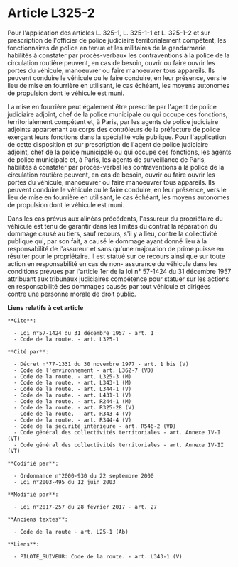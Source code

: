 # Article L325-2

Pour l'application des articles L. 325-1, L. 325-1-1 et L. 325-1-2 et sur prescription de l'officier de police judiciaire
territorialement compétent, les fonctionnaires de police en tenue et les militaires de la gendarmerie habilités à constater
par procès-verbaux les contraventions à la police de la circulation routière peuvent, en cas de besoin, ouvrir ou faire
ouvrir les portes du véhicule, manoeuvrer ou faire manoeuvrer tous appareils. Ils peuvent conduire le véhicule ou le faire
conduire, en leur présence, vers le lieu de mise en fourrière en utilisant, le cas échéant, les moyens autonomes de
propulsion dont le véhicule est muni. 

La mise en fourrière peut également être prescrite par l'agent de police judiciaire adjoint, chef de la police municipale ou
qui occupe ces fonctions, territorialement compétent et, à Paris, par les agents de police judiciaire adjoints appartenant au
corps des contrôleurs de la préfecture de police exerçant leurs fonctions dans la spécialité voie publique. Pour
l'application de cette disposition et sur prescription de l'agent de police judiciaire adjoint, chef de la police municipale
ou qui occupe ces fonctions, les agents de police municipale et, à Paris, les agents de surveillance de Paris, habilités à
constater par procès-verbal les contraventions à la police de la circulation routière peuvent, en cas de besoin, ouvrir ou
faire ouvrir les portes du véhicule, manoeuvrer ou faire manoeuvrer tous appareils. Ils peuvent conduire le véhicule ou le
faire conduire, en leur présence, vers le lieu de mise en fourrière en utilisant, le cas échéant, les moyens autonomes de
propulsion dont le véhicule est muni. 

Dans les cas prévus aux alinéas précédents, l'assureur du propriétaire du véhicule est tenu de garantir dans les limites du
contrat la réparation du dommage causé au tiers, sauf recours, s'il y a lieu, contre la collectivité publique qui, par son
fait, a causé le dommage ayant donné lieu à la responsabilité de l'assureur et sans qu'une majoration de prime puisse en
résulter pour le propriétaire. Il est statué sur ce recours ainsi que sur toute action en responsabilité en cas de non-
assurance du véhicule dans les conditions prévues par l'article 1er de la loi n° 57-1424 du 31 décembre 1957 attribuant aux
tribunaux judiciaires compétence pour statuer sur les actions en responsabilité des dommages causés par tout véhicule et
dirigées contre une personne morale de droit public.

**Liens relatifs à cet article**

	**Cite**:

	  - Loi n°57-1424 du 31 décembre 1957 - art. 1
	  - Code de la route. - art. L325-1

	**Cité par**:

	  - Décret n°77-1331 du 30 novembre 1977 - art. 1 bis (V)
	  - Code de l'environnement - art. L362-7 (VD)
	  - Code de la route. - art. L325-3 (M)
	  - Code de la route. - art. L343-1 (M)
	  - Code de la route. - art. L344-1 (V)
	  - Code de la route. - art. L431-1 (V)
	  - Code de la route. - art. R244-1 (M)
	  - Code de la route. - art. R325-28 (V)
	  - Code de la route. - art. R343-4 (V)
	  - Code de la route. - art. R344-4 (V)
	  - Code de la sécurité intérieure - art. R546-2 (VD)
	  - Code général des collectivités territoriales - art. Annexe IV-I (VT)
	  - Code général des collectivités territoriales - art. Annexe IV-II (VT)

	**Codifié par**:

	  - Ordonnance n°2000-930 du 22 septembre 2000
	  - Loi n°2003-495 du 12 juin 2003

	**Modifié par**:

	  - Loi n°2017-257 du 28 février 2017 - art. 27

	**Anciens textes**:

	  - Code de la route - art. L25-1 (Ab)

	**Liens**:

	  - PILOTE_SUIVEUR: Code de la route. - art. L343-1 (V)

